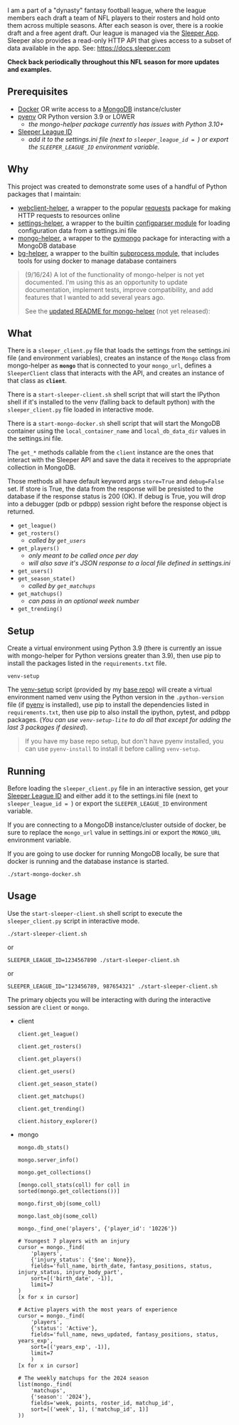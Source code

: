 I am a part of a "dynasty" fantasy football league, where the league members
each draft a team of NFL players to their rosters and hold onto them across
multiple seasons. After each season is over, there is a rookie draft and a free
agent draft. Our league is managed via the [Sleeper
App](https://sleeper.com/fantasy-football). Sleeper also provides a read-only
HTTP API that gives access to a subset of data available in the app. See:
<https://docs.sleeper.com>

**Check back periodically throughout this NFL season for more updates and
examples.**

## Prerequisites

- [Docker](https://www.docker.com) OR write access to a
  [MongoDB](https://www.mongodb.com) instance/cluster
- [pyenv](https://github.com/pyenv/pyenv) OR Python version 3.9 or LOWER
    - *the mongo-helper package currently has issues with Python 3.10+*
- [Sleeper League
  ID](https://support.sleeper.com/en/articles/4121798-how-do-i-find-my-league-id)
    - *add it to the settings.ini file (next to `sleeper_league_id = `) or export
      the `SLEEPER_LEAGUE_ID` environment variable.*

## Why

This project was created to demonstrate some uses of a handful of Python
packages that I maintain:

- [webclient-helper](https://pypi.org/project/webclient-helper), a wrapper to
  the popular [requests](https://pypi.org/project/requests) package for making
  HTTP requests to resources online
- [settings-helper](https://pypi.org/project/settings-helper), a wrapper to the
  builtin [configparser
  module](https://docs.python.org/3/library/configparser.html) for loading
  configuration data from a settings.ini file
- [mongo-helper](https://pypi.org/project/mongo-helper), a wrapper to the
  [pymongo](https://pypi.org/project/pymongo) package for interacting with a
  MongoDB database
- [bg-helper](https://pypi.org/project/bg-helper), a wrapper to the builtin
  [subprocess module](https://docs.python.org/3/library/subprocess.html), that
  includes tools for using docker to manage database containers

> (9/16/24) A lot of the functionality of mongo-helper is not yet documented. I'm
> using this as an opportunity to update documentation, implement tests, improve
> compatibility, and add features that I wanted to add several years ago.
>
> See the [updated README for mongo-helper](https://github.com/kenjyco/mongo-helper/blob/c3c82c80f756595bebebcfd66ff4d0957afd0547/README.md) (not yet released):
>

## What

There is a `sleeper_client.py` file that loads the settings from the
settings.ini file (and environment variables), creates an instance of the
`Mongo` class from mongo-helper as **`mongo`** that is connected to your
`mongo_url`, defines a `SleeperClient` class that interacts with the API, and
creates an instance of that class as **`client`**.

There is a `start-sleeper-client.sh` shell script that will start the IPython
shell if it's installed to the venv (falling back to default python) with the
`sleeper_client.py` file loaded in interactive mode.

There is a `start-mongo-docker.sh` shell script that will start the MongoDB
container using the `local_container_name` and `local_db_data_dir` values in the
settings.ini file.

The `get_*` methods callable from the `client` instance are the ones that
interact with the Sleeper API and save the data it receives to the appropriate
collection in MongoDB.

Those methods all have default keyword args `store=True` and `debug=False` set.
If store is True, the data from the response will be presisted to the database
if the response status is 200 (OK).  If debug is True, you will drop into a
debugger (pdb or pdbpp) session right before the response object is returned.

- `get_league()`
- `get_rosters()`
    - *called by `get_users`*
- `get_players()`
    - *only meant to be called once per day*
    - *will also save it's JSON response to a local file defined in settings.ini*
- `get_users()`
- `get_season_state()`
    - *called by `get_matchups`*
- `get_matchups()`
    - *can pass in an optional week number*
- `get_trending()`

## Setup

Create a virtual environment using Python 3.9 (there is currently an issue with
mongo-helper for Python versions greater than 3.9), then use pip to install the
packages listed in the `requirements.txt` file.

```
venv-setup
```

The [venv-setup](https://github.com/kenjyco/base/blob/master/bin/venv-setup)
script (provided by my [base repo](https://github.com/kenjyco/base)) will create
a virtual environment named venv using the Python version in the
`.python-version` file (if [pyenv](https://github.com/pyenv/pyenv) is
installed), use pip to install the dependencies listed in
`requirements.txt`, then use pip to also install the ipython, pytest, and pdbpp
packages. (*You can use `venv-setup-lite` to do all that except for adding the
last 3 packages if desired*).

> If you have my base repo setup, but don't have pyenv installed, you can use
> `pyenv-install` to install it before calling `venv-setup`.

## Running

Before loading the `sleeper_client.py` file in an interactive session, get your
[Sleeper League
ID](https://support.sleeper.com/en/articles/4121798-how-do-i-find-my-league-id)
and either add it to the settings.ini file (next to `sleeper_league_id = `) or
export the `SLEEPER_LEAGUE_ID` environment variable.

If you are connecting to a MongoDB instance/cluster outside of docker, be sure
to replace the `mongo_url` value in settings.ini or export the `MONGO_URL`
environment variable.

If you are going to use docker for running MongoDB locally, be sure that docker
is running and the database instance is started.

```
./start-mongo-docker.sh
```

## Usage

Use the `start-sleeper-client.sh` shell script to execute the
`sleeper_client.py` script in interactive mode.

```
./start-sleeper-client.sh
```

or

```
SLEEPER_LEAGUE_ID=1234567890 ./start-sleeper-client.sh
```

or

```
SLEEPER_LEAGUE_ID="123456789, 987654321" ./start-sleeper-client.sh
```

The primary objects you will be interacting with during the interactive session
are `client` or `mongo`.


- client

    ```
    client.get_league()

    client.get_rosters()

    client.get_players()

    client.get_users()

    client.get_season_state()

    client.get_matchups()

    client.get_trending()

    client.history_explorer()
    ```

- mongo

    ```
    mongo.db_stats()

    mongo.server_info()

    mongo.get_collections()

    [mongo.coll_stats(coll) for coll in sorted(mongo.get_collections())]

    mongo.first_obj(some_coll)

    mongo.last_obj(some_coll)

    mongo._find_one('players', {'player_id': '10226'})

    # Youngest 7 players with an injury
    cursor = mongo._find(
        'players',
        {'injury_status': {'$ne': None}},
        fields='full_name, birth_date, fantasy_positions, status, injury_status, injury_body_part',
        sort=[('birth_date', -1)],
        limit=7
    )
    [x for x in cursor]

    # Active players with the most years of experience
    cursor = mongo._find(
        'players',
        {'status': 'Active'},
        fields='full_name, news_updated, fantasy_positions, status, years_exp',
        sort=[('years_exp', -1)],
        limit=7
        )
    [x for x in cursor]

    # The weekly matchups for the 2024 season
    list(mongo._find(
        'matchups',
        {'season': '2024'},
        fields='week, points, roster_id, matchup_id',
        sort=[('week', 1), ('matchup_id', 1)]
    ))
    ```
